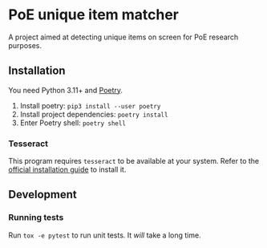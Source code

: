 # PoE unique item matcher

A project aimed at detecting unique items on screen for PoE research purposes.

## Installation

You need Python 3.11+ and [Poetry](https://github.com/python-poetry/poetry).

1. Install poetry: `pip3 install --user poetry`
2. Install project dependencies: `poetry install`
3. Enter Poetry shell: `poetry shell`

### Tesseract

This program requires `tesseract` to be available at your system.
Refer to the [official installation guide](https://tesseract-ocr.github.io/tessdoc/Installation.html) to install it.

## Development

### Running tests

Run `tox -e pytest` to run unit tests. It *will* take a long time.
